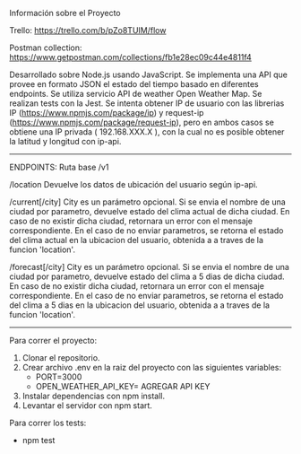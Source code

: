 Información sobre el Proyecto

Trello: https://trello.com/b/pZo8TUIM/flow

Postman collection:  https://www.getpostman.com/collections/fb1e28ec09c44e4811f4

Desarrollado sobre Node.js usando JavaScript.
Se implementa una API que provee en formato JSON el estado del tiempo basado en
diferentes endpoints.
Se utiliza servicio API de weather Open Weather Map.
Se realizan tests con la Jest.
Se intenta obtener  IP de usuario con las librerias IP (https://www.npmjs.com/package/ip) y request-ip (https://www.npmjs.com/package/request-ip), pero en ambos casos se obtiene una IP privada ( 192.168.XXX.X ), con la cual no es posible obtener la latitud y longitud con ip-api.

--------------------------------------------------------------------------------------------------

ENDPOINTS:
Ruta base
/v1


/location
Devuelve los datos de ubicación del usuario según ip-api.


/current[/city]
City es un parámetro opcional. Si se envia el nombre de una ciudad por parametro, devuelve estado del clima actual de dicha ciudad. En caso de no existir dicha ciudad, retornara un error con el mensaje correspondiente. En el caso de no enviar parametros, se retorna el estado del clima actual en la ubicacion del usuario, obtenida a a traves de la funcion 'location'.


/forecast[/city]
City es un parámetro opcional. Si se envia el nombre de una ciudad por parametro, devuelve estado del clima a 5 dias de dicha ciudad. En caso de no existir dicha ciudad, retornara un error con el mensaje correspondiente. En el caso de no enviar parametros, se retorna el estado del clima a 5 dias en la ubicacion del usuario, obtenida a a traves de la funcion 'location'.


-----------------------------------------------------------------------------

Para correr el proyecto:

1. Clonar el repositorio.
2. Crear archivo .env en la raiz del proyecto con las siguientes variables:
    - PORT=3000
    - OPEN_WEATHER_API_KEY= AGREGAR API KEY
3. Instalar dependencias con npm install.
4. Levantar el servidor con npm start.

Para correr los tests:

- npm test


